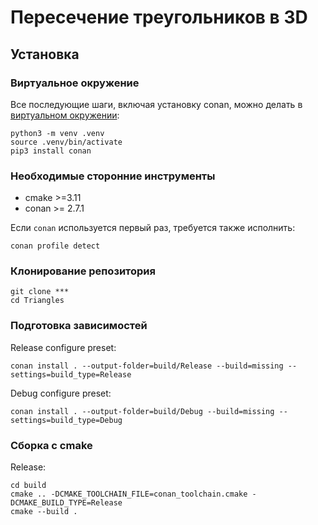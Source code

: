 # Пересечение треугольников в 3D

## Установка

### Виртуальное окружение

Все последующие шаги, включая установку conan, можно делать в [виртуальном окружении](https://docs.python.org/3/library/venv.html):

```
python3 -m venv .venv
source .venv/bin/activate
pip3 install conan
```

### Необходимые сторонние инструменты

- cmake >=3.11
- conan >= 2.7.1

Если `conan` используется первый раз, требуется также исполнить: 
```
conan profile detect
```

### Клонирование репозитория

```
git clone ***
cd Triangles
```

### Подготовка зависимостей

Release configure preset:
```
conan install . --output-folder=build/Release --build=missing --settings=build_type=Release
```

Debug configure preset:
```
conan install . --output-folder=build/Debug --build=missing --settings=build_type=Debug
```

### Сборка с cmake

Release:
```
cd build
cmake .. -DCMAKE_TOOLCHAIN_FILE=conan_toolchain.cmake -DCMAKE_BUILD_TYPE=Release
cmake --build .
```
